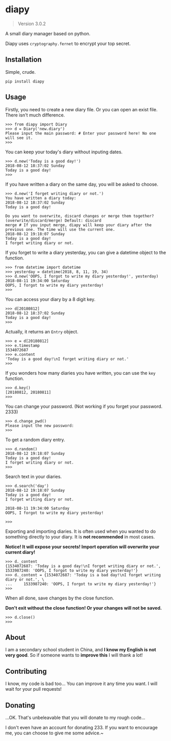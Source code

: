 ﻿# diapy
>Version 3.0.2

A small diary manager based on python.

Diapy uses `cryptography.fernet` to encrypt your top secret.

## Installation
Simple, crude.

    pip install diapy
	
## Usage
Firstly, you need to create a new diary file. Or you can open an exist file. There isn't much difference.

    >>> from diapy import Diary
    >>> d = Diary('new.diary')
    Please input the main password: # Enter your password here! No one will see it.
    >>>
You can keep your today's diary without inputing dates.

    >>> d.new('Today is a good day!')
    2018-08-12 18:37:02 Sunday
    Today is a good day!
    >>>
If you have written a diary on the same day, you will be asked to choose.

    >>> d.new('I forget writing diary or not.')
    You have written a diary today:
    2018-08-12 18:37:02 Sunday
    Today is a good day!

    Do you want to overwrite, discard changes or merge them together?
    (overwrite/discard/merge) Default: discard
    merge # If you input merge, diapy will keep your diary after the previous one. The time will use the current one.
    2018-08-12 19:18:07 Sunday
    Today is a good day!
    I forget writing diary or not.
If you forget to write a diary yesterday, you can give a datetime object to the function.

    >>> from datetime import datetime
    >>> yesterday = datetime(2018, 8, 11, 19, 34)
    >>> d.new('OOPS, I forgot to write my diary yesterday!', yesterday)
    2018-08-11 19:34:00 Saturday
    OOPS, I forgot to write my diary yesterday!
    >>>
You can access your diary by a 8 digit key.

    >>> d[20180812]
    2018-08-12 18:37:02 Sunday
    Today is a good day!
    >>>
Actually, it returns an `Entry` object.

    >>> e = d[20180812]
    >>> e.timestamp
    1534072687
    >>> e.content
    'Today is a good day!\nI forget writing diary or not.'
    >>>
If you wonders how many diaries you have written, you can use the `key` function.

    >>> d.key()
    [20180812, 20180811]
    >>>
You can change your password.
(Not working if you forget your password. 2333)

    >>> d.change_pwd()
    Please input the new password: 
    >>>
To get a random diary entry.

    >>> d.random()
    2018-08-12 19:18:07 Sunday
    Today is a good day!
    I forget writing diary or not.
    >>>
Search text in your diaries.

    >>> d.search('day')
    2018-08-12 19:18:07 Sunday
    Today is a good day!
    I forget writing diary or not.

    2018-08-11 19:34:00 Saturday
    OOPS, I forgot to write my diary yesterday!

    >>>
Exporting and importing diaries. It is often used when you wanted to do something directly to your diary. It is **not recommended** in most cases.

**Notice! It will expose your secrets! Import operation will overwrite your current diary!**

    >>> d._content
    {1534072687: 'Today is a good day!\nI forget writing diary or not.', 1533987240: 'OOPS, I forgot to write my diary yesterday!'}
    >>> d._content = {1534072687: 'Today is a bad day!\nI forget writing diary or not.', \
    ...     1533987240: 'OOPS, I forgot to write my diary yesterday!'}
    >>>
When all done, save changes by the close function.

**Don't exit without the close function! Or your changes will not be saved.**

    >>> d.close()
    >>>
## About
I am a secondary school student in China, and **I know my English is not very good**. So if someone wants to **improve this** I will thank a lot!

## Contributing
I know, my code is bad too... You can improve it any time you want. I will wait for your pull requests!

## Donating
...OK. That's unbeleavable that you will donate to my rough code...

I don't even have an account for donating 233. If you want to encourage me, you can choose to give me some advice.~
